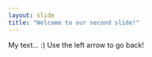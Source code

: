 ```yaml
---
layout: slide
title: "Welcome to our second slide!"
---
```

My text... :)
Use the left arrow to go back!